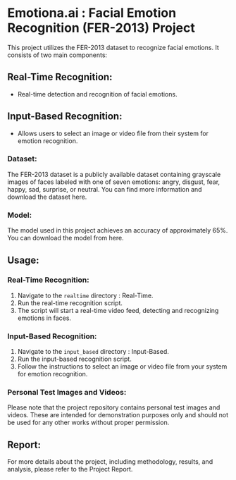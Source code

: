
# Emotiona.ai : Facial Emotion Recognition (FER-2013) Project

This project utilizes the FER-2013 dataset to recognize facial emotions. It consists of two main components:

## Real-Time Recognition:
- Real-time detection and recognition of facial emotions.

## Input-Based Recognition:
- Allows users to select an image or video file from their system for emotion recognition.

### Dataset:
The FER-2013 dataset is a publicly available dataset containing grayscale images of faces labeled with one of seven emotions: angry, disgust, fear, happy, sad, surprise, or neutral. You can find more information and download the dataset here.

### Model:
The model used in this project achieves an accuracy of approximately 65%. You can download the model from here.

## Usage:

### Real-Time Recognition:
1. Navigate to the `realtime` directory : Real-Time.
2. Run the real-time recognition script.
3. The script will start a real-time video feed, detecting and recognizing emotions in faces.

### Input-Based Recognition:
1. Navigate to the `input_based` directory : Input-Based.
2. Run the input-based recognition script.
3. Follow the instructions to select an image or video file from your system for emotion recognition.

### Personal Test Images and Videos:
Please note that the project repository contains personal test images and videos. These are intended for demonstration purposes only and should not be used for any other works without proper permission.

## Report:
For more details about the project, including methodology, results, and analysis, please refer to the Project Report.
